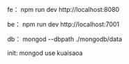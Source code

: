 fe：
npm run dev
http://localhost:8080

be：
npm run dev
http://localhost:7001

db：
mongod --dbpath ./mongodb/data

init:
mongod
use kuaisaoa